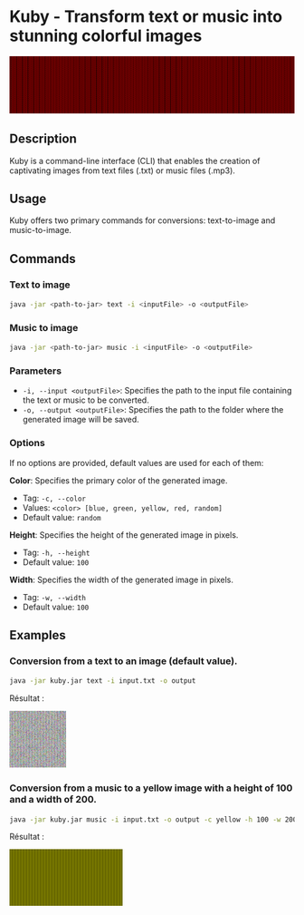 # Kuby - Transform text or music into stunning colorful images

![Logo](images/kuby1000x200.png)

## Description
Kuby is a command-line interface (CLI) that enables the creation of captivating images from text files (.txt) or music files (.mp3).

## Usage
Kuby offers two primary commands for conversions: text-to-image and music-to-image.

## Commands

### Text to image

```sh
java -jar <path-to-jar> text -i <inputFile> -o <outputFile>
```

### Music to image

```sh
java -jar <path-to-jar> music -i <inputFile> -o <outputFile>
```

### Parameters

- `-i, --input <outputFile>`: Specifies the path to the input file containing the text or music to be converted.
- `-o, --output <outputFile>`: Specifies the path to the folder where the generated image will be saved.

### Options
If no options are provided, default values are used for each of them:

**Color**: Specifies the primary color of the generated image.

- Tag: `-c, --color`
- Values: `<color> [blue, green, yellow, red, random]`
- Default value: `random`

**Height**: Specifies the height of the generated image in pixels.

- Tag: `-h, --height`
- Default value: `100`

**Width**: Specifies the width of the generated image in pixels.

- Tag: `-w, --width`
- Default value: `100`

## Examples

### Conversion from a text to an image (default value).
```sh
java -jar kuby.jar text -i input.txt -o output
```
Résultat :   

![Sortie](images/kuby100x100.png)
### Conversion from a music to a yellow image with a height of 100 and a width of 200.

```sh
java -jar kuby.jar music -i input.txt -o output -c yellow -h 100 -w 200
```
Résultat :

![Sortie](images/kuby200x100.png)
